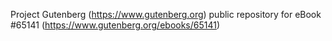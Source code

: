 Project Gutenberg (https://www.gutenberg.org) public repository for
eBook #65141 (https://www.gutenberg.org/ebooks/65141)
